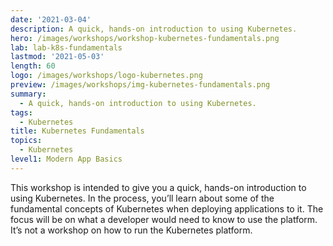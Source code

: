 ```yaml
---
date: '2021-03-04'
description: A quick, hands-on introduction to using Kubernetes.
hero: /images/workshops/workshop-kubernetes-fundamentals.png
lab: lab-k8s-fundamentals
lastmod: '2021-05-03'
length: 60
logo: /images/workshops/logo-kubernetes.png
preview: /images/workshops/img-kubernetes-fundamentals.png
summary:
  - A quick, hands-on introduction to using Kubernetes.
tags:
  - Kubernetes
title: Kubernetes Fundamentals
topics:
  - Kubernetes
level1: Modern App Basics
---
```


This workshop is intended to give you a quick, hands-on introduction to using Kubernetes. In the process, you’ll learn about some of the fundamental concepts of Kubernetes when deploying applications to it. The focus will be on what a developer would need to know to use the platform. It’s not a workshop on how to run the Kubernetes platform.
